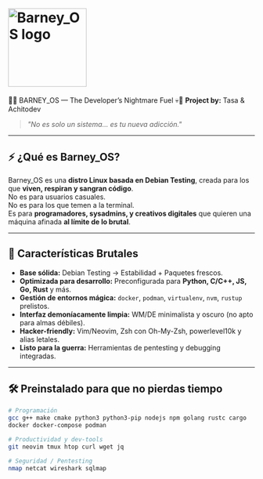 # <img width="160" src="https://media.discordapp.net/attachments/1068711680718151803/1403146905474826360/raw.png?ex=68967de3&is=68952c63&hm=5774bd7c8c4979f6f655ff7c4cea23ed7b51e77b949addf3b29e3fd703fa9dac&=&format=webp&quality=lossless&width=875&height=875" alt="Barney_OS logo">   


 🐧💀 BARNEY_OS — The Developer’s Nightmare Fuel 💀🐧
**Project by:** Tasa & Achitodev  
> _"No es solo un sistema… es tu nueva adicción."_  

---

## ⚡ ¿Qué es Barney_OS?
Barney_OS es una **distro Linux basada en Debian Testing**, creada para los que **viven, respiran y sangran código**.  
No es para usuarios casuales.  
No es para los que temen a la terminal.  
Es para **programadores, sysadmins, y creativos digitales** que quieren una máquina afinada **al límite de lo brutal**.

---

## 🚀 Características Brutales
- **Base sólida:** Debian Testing → Estabilidad + Paquetes frescos.  
- **Optimizada para desarrollo:** Preconfigurada para **Python, C/C++, JS, Go, Rust** y más.  
- **Gestión de entornos mágica:** `docker`, `podman`, `virtualenv`, `nvm`, `rustup` prelistos.  
- **Interfaz demoníacamente limpia:** WM/DE minimalista y oscuro (no apto para almas débiles).  
- **Hacker-friendly:** Vim/Neovim, Zsh con Oh-My-Zsh, powerlevel10k y alias letales.  
- **Listo para la guerra:** Herramientas de pentesting y debugging integradas.  

---

## 🛠️ Preinstalado para que no pierdas tiempo
```bash
# Programación
gcc g++ make cmake python3 python3-pip nodejs npm golang rustc cargo
docker docker-compose podman

# Productividad y dev-tools
git neovim tmux htop curl wget jq

# Seguridad / Pentesting
nmap netcat wireshark sqlmap
